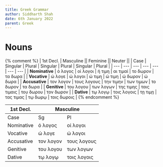 ```yaml
---
title: Greek Grammar
author: Siddharth Shah
date: 6th January 2022
parent: Greek
---
```


# Nouns

{% comment %}
| 1st Decl.      |       Masculine        ||       Feminine         ||        Neuter          ||
| Case           | Singular  | Plural      | Singular  | Plural      | Singular  | Plural        |
| ---            | ---       | ---         | ---       | ---         | ---       | ---           |
| **Nominative** | ό λογος   | οί λογοι    | ή τιμη    | αι τιμαί    | το δωρον  | τα δωρα       |
| **Vocative**   | ώ λογε    | ώ λογοι     | ώ τιμη    | ώ τιμη      | ώ δωρον   | ώ δωρα        |
| **Accusative** | τον λογον | τους λογους | την τιμην | των τιμων   | το δωρον  | τα δωρα       |
| **Genitive**   | του λογου | των λογων   | της τιμης | ταις τιμαις | του δωρου | τον δωρον     |
| **Dative**     | τῳ λογῳ   | τοις λογοις | τῃ τιμῃ   | τας τιμας   | τῳ δωρῳ   | τοις δωροις   |
{% endcomment %}

<table><thead><tr><th>1st Decl.</th><th colspan="2">Masculine</th></tr></thead><tbody><tr><td>Case</td><td>Sg</td><td>Pl</td></tr><tr><td>Nominative</td><td>ό λογος</td><td>οί λογοι</td></tr><tr><td>Vocative</td><td>ώ λογε</td><td>ώ λογοι</td></tr><tr><td>Accusative</td><td>τον λογον</td><td>τους λογους</td></tr><tr><td>Genitive</td><td>του λογου</td><td>των λογων</td></tr><tr><td>Dative</td><td>τῳ λογῳ</td><td>τοις λογοις</td></tr></tbody></table>
